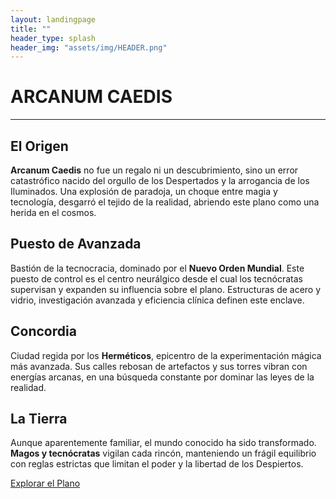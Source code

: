 ```yaml
---
layout: landingpage
title: ""
header_type: splash
header_img: "assets/img/HEADER.png"
---
```

<div class="text-center pt-8 absolute top-0 left-0 w-full z-10">
  <h1 class="titulo-landing-caedis text-5xl md:text-6xl">ARCANUM CAEDIS</h1>
</div>
<hr class="hr-arcana">

<section class="px-6 md:px-24 py-16 card-arcana">
  <h2 class="text-4xl mb-4">El Origen</h2>
  <p>
    <strong>Arcanum Caedis</strong> no fue un regalo ni un descubrimiento, sino un error catastrófico nacido del orgullo de los Despertados y la arrogancia de los Iluminados.
    Una explosión de paradoja, un choque entre magia y tecnología, desgarró el tejido de la realidad, abriendo este plano como una herida en el cosmos.
  </p>
</section>

<section class="px-6 md:px-24 py-16 bg-gray-900 text-gray-100">
  <h2 class="text-4xl mb-4">Puesto de Avanzada</h2>
  <p>
    Bastión de la tecnocracia, dominado por el <strong>Nuevo Orden Mundial</strong>. Este puesto de control es el centro neurálgico desde el cual los tecnócratas supervisan y expanden su influencia sobre el plano. 
    Estructuras de acero y vidrio, investigación avanzada y eficiencia clínica definen este enclave.
  </p>
</section>

<section class="px-6 md:px-24 py-16 card-arcana">
  <h2 class="text-4xl mb-4">Concordia</h2>
  <p>
    Ciudad regida por los <strong>Herméticos</strong>, epicentro de la experimentación mágica más avanzada. Sus calles rebosan de artefactos y sus torres vibran con energías arcanas, en una búsqueda constante por dominar las leyes de la realidad.
  </p>
</section>

<section class="px-6 md:px-24 py-16 bg-gray-800 text-gray-100">
  <h2 class="text-4xl mb-4">La Tierra</h2>
  <p>
    Aunque aparentemente familiar, el mundo conocido ha sido transformado. <strong>Magos y tecnócratas</strong> vigilan cada rincón, manteniendo un frágil equilibrio con reglas estrictas que limitan el poder y la libertad de los Despiertos.
  </p>
</section>

<div class="text-center py-12">
  <a href="/explorar" class="btn-arcano text-lg">Explorar el Plano</a>
</div>
